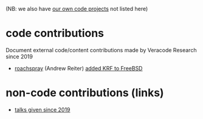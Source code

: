 (NB: we also have [our own code projects](https://github.com/veracode-research) not listed here)

# code contributions

Document external code/content contributions made by Veracode Research since 2019

* [roachspray](http://github.com/roachspray) (Andrew Reiter) [added KRF to FreeBSD](https://github.com/trailofbits/krf/commit/74feb62e0e4e36b611b71a1719690017367d9ab8)

# non-code contributions (links)

* [talks given since 2019](https://github.com/veracode-research/contributions/talks.md)
